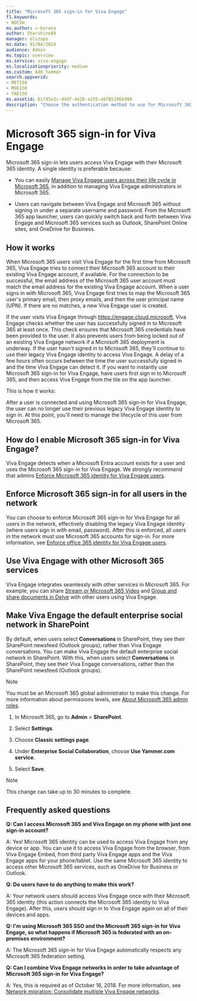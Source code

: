 ```yaml
---
title: "Microsoft 365 sign-in for Viva Engage"
f1.keywords:
- NOCSH
ms.author: v-bvrana
author: Starshine89
manager: elizapo
ms.date: 01/04/2024
audience: Admin
ms.topic: overview
ms.service: viva-engage
ms.localizationpriority: medium
ms.custom: Adm_Yammer
search.appverid:
- MET150
- MOE150
- YAE150
ms.assetid: b1745e3c-d4d7-4e20-a155-ebf85106b998
description: "Choose the authentication method to use for Microsoft 365 and Viva Engage: directory sync, single sign-on (SSO), or Microsoft 365 sign-in. Add Viva Engage to the Office 365 navigation bar."
---
```


# Microsoft 365 sign-in for Viva Engage

Microsoft 365 sign-in lets users access Viva Engage with their Microsoft 365 identity. A single identity is preferable because:
  
- You can easily [Manage Viva Engage users across their life cycle in Microsoft 365](manage-users-across-their-lifecycle.md), in addition to managing Viva Engage administrators in Microsoft 365.
    
- Users can navigate between Viva Engage and Microsoft 365 without signing in under a separate username and password. From the Microsoft 365 app launcher, users can quickly switch back and forth between Viva Engage and Microsoft 365 services such as Outlook, SharePoint Online sites, and OneDrive for Business.
  
## How it works

When Microsoft 365 users visit Viva Engage for the first time from Microsoft 365, Viva Engage tries to connect their Microsoft 365 account to their existing Viva Engage account, if available. For the connection to be successful, the email address of the Microsoft 365 user account must match the email address for the existing Viva Engage account. When a user signs in with Microsoft 365, Viva Engage first tries to map the Microsoft 365 user's primary email, then proxy emails, and then the user principal name (UPN). If there are no matches, a new Viva Engage user is created.
  
If the user visits Viva Engage through https://engage.cloud.microsoft, Viva Engage checks whether the user has successfully signed in to Microsoft 365 at least once. This check ensures that Microsoft 365 credentials have been provided to the user. It also prevents users from being locked out of an existing Viva Engage network if a Microsoft 365 deployment is underway. If the user hasn't signed in to Microsoft 365, they'll continue to use their legacy Viva Engage identity to access Viva Engage. A delay of a few hours often occurs between the time the user successfully signed in and the time Viva Engage can detect it. If you want to instantly use Microsoft 365 sign-in for Viva Engage, have users first sign in to Microsoft 365, and then access Viva Engage from the tile on the app launcher.
  
This is how it works:
  
After a user is connected and using Microsoft 365 sign-in for Viva Engage, the user can no longer use their previous legacy Viva Engage identity to sign in. At this point, you'll need to manage the lifecycle of this user from Microsoft 365.
  
## How do I enable Microsoft 365 sign-in for Viva Engage?

Viva Engage detects when a Microsoft Entra account exists for a user and uses the Microsoft 365 sign-in for Viva Engage. We strongly recommend that admins [Enforce Microsoft 365 identity for Viva Engage users](../configure-your-viva-engage-network/enforce-office-365-identity.md).
  
## Enforce Microsoft 365 sign-in for all users in the network

You can choose to enforce Microsoft 365 sign-in for Viva Engage for all users in the network, effectively disabling the legacy Viva Engage identity (where users sign in with email, password). After this is enforced, all users in the network must use Microsoft 365 accounts for sign-in. For more information, see [Enforce office 365 identity for Viva Engage users](../configure-your-viva-engage-network/enforce-office-365-identity.md).
  
## Use Viva Engage with other Microsoft 365 services

Viva Engage integrates seamlessly with other services in Microsoft 365. For example, you can share [Stream or Microsoft 365 Video](https://techcommunity.microsoft.com/t5/microsoft-stream-blog/microsoft-stream-the-future-of-video-in-microsoft-365/ba-p/3969156) and [Group and share documents in Delve](/office/group-and-share-documents-in-delve-da0c5804-01ef-4edd-8b87-e576b19bef3e?ui=en-us&rs=en-us&ad=us) with other users using Viva Engage. 
  
## Make Viva Engage the default enterprise social network in SharePoint

By default, when users select **Conversations** in SharePoint, they see their SharePoint newsfeed (Outlook groups), rather than Viva Engage conversations. You can make Viva Engage the default enterprise social network in SharePoint. With this, when users select **Conversations** in SharePoint, they see their Viva Engage conversations, rather than the SharePoint newsfeed (Outlook groups).
  
> [!NOTE]
> You must be an Microsoft 365 global administrator to make this change. For more information about permissions levels, see [About Microsoft 365 admin roles](/microsoft-365/admin/add-users/about-admin-roles?view=o365-worldwide&redirectSourcePath=%252farticle%252fDA585EEA-F576-4F55-A1E0-87090B6AAA9D). 
  
1. In Microsoft 365, go to **Admin** \> **SharePoint**.
    
2. Select **Settings**.

3. Choose **Classic settings page**.
    
4. Under **Enterprise Social Collaboration**, choose **Use Yammer.com service**.
  
5. Select **Save**.

  > [!NOTE]
  > This change can take up to 30 minutes to complete. 
  
## Frequently asked questions

**Q: Can I access Microsoft 365 and Viva Engage on my phone with just one sign-in account?**

A: Yes! Microsoft 365 identity can be used to access Viva Engage from any device or app. You can use it to access Viva Engage from the browser, from Viva Engage Embed, from third party Viva Engage apps and the Viva Engage apps for your phone/tablet. Use the same Microsoft 365 identity to access other Microsoft 365 services, such as OneDrive for Business or Outlook.

**Q: Do users have to do anything to make this work?**

A: Your network users should access Viva Engage once with their Microsoft 365 identity (this action connects the Microsoft 365 identity to Viva Engage). After this, users should sign in to Viva Engage again on all of their devices and apps.
    
**Q: I'm using Microsoft 365 SSO and the Microsoft 365 sign-in for Viva Engage, so what happens if Microsoft 365 is federated with an on-premises environment?**

A: The Microsoft 365 sign-in for Viva Engage automatically respects any Microsoft 365 federation setting.
    
**Q: Can I combine Viva Engage networks in order to take advantage of Microsoft 365 sign-in for Viva Engage?**

A: Yes, this is required as of October 16, 2018. For more information, see [Network migration: Consolidate multiple Viva Engage networks](../configure-your-viva-engage-network/consolidate-multiple-networks.md).
